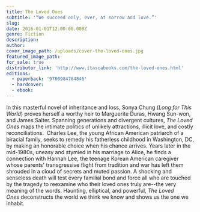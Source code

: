 ```yaml
---
title: The Loved Ones
subtitle: '“We succeed only, ever, at sorrow and love.”'
slug:
date: 2016-01-01T12:00:00.000Z
genre: Fiction
description:
author:
cover_image_path: /uploads/cover-the-loved-ones.jpg
featured_image_path:
for_sale: true
distributor_link: 'http://www.itascabooks.com/the-loved-ones.html'
editions:
  - paperback: '9780984764846'
  - hardcover:
  - ebook:
---
```



In this masterful novel of inheritance and loss, Sonya Chung (*Long for This World*) proves herself a worthy heir to Marguerite Duras, Hwang Sun-won, and James Salter. Spanning generations and divergent cultures,&nbsp;*The Loved Ones*&nbsp;maps the intimate politics of unlikely attractions, illicit love, and costly reconciliations. &nbsp;Charles Lee, the young African American patriarch of a biracial family, seeks to remedy his fatherless childhood in Washington, DC, by making an honorable choice when his chance arrives. Years later in the mid-1980s, uneasy and stymied in his marriage to Alice, he finds a connection with Hannah Lee, the teenage Korean American caregiver whose parents' transgressive flight from tradition and war has left them shrouded in a cloud of secrets and muted passion. A shocking and senseless death will test every familial bond and force all who are touched by the tragedy to reexamine who their loved ones truly are--the very meaning of the words. Haunting, elliptical, and powerful,&nbsp;*The Loved Ones*&nbsp;deconstructs the world we think we know and shows us the one we inhabit.